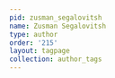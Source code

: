 ```yaml
---
pid: zusman_segalovitsh
name: Zusman Segalovitsh
type: author
order: '215'
layout: tagpage
collection: author_tags
---
```

